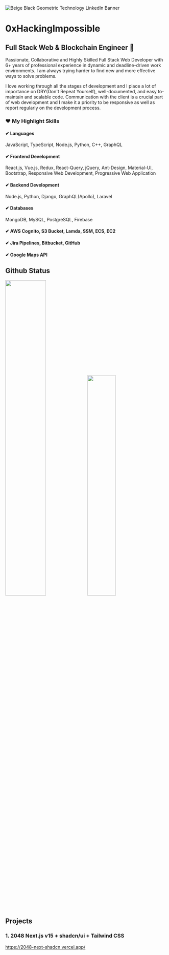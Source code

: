 ![Beige   Black Geometric Technology LinkedIn Banner](https://github.com/user-attachments/assets/364ed6cd-1ea4-41b4-b9f8-ae8e0652b6fe)

# 0xHackingImpossible
## Full Stack Web & Blockchain Engineer 👋
<p>
Passionate, Collaborative and Highly Skilled Full Stack Web Developer with 6+ years of professional experience in dynamic and deadline-driven work environments. 
I am always trying harder to find new and more effective ways to solve problems.
</p>
I love working through all the stages of development and I place a lot of importance on DRY(Don't Repeat Yourself), well-documented, and easy to-maintain and scalable code.
Communication with the client is a crucial part of web development and I make it a priority to be responsive as well as report regularly on the development process.

### ❤ My Highlight Skills
#### ✔ Languages
JavaScript, TypeScript, Node.js, Python, C++, GraphQL
#### ✔ Frontend Development
React.js, Vue.js, Redux, React-Query, jQuery, Ant-Design, Material-UI, Bootstrap, Responsive Web Development, Progressive Web Application
#### ✔ Backend Development
Node.js, Python, Django, GraphQL(Apollo), Laravel
#### ✔ Databases
MongoDB, MySQL, PostgreSQL, Firebase
#### ✔ AWS Cognito, S3 Bucket, Lamda, SSM, ECS, EC2
#### ✔ Jira Pipelines, Bitbucket, GitHub
#### ✔ Google Maps API

## Github Status
<div>
<img src="https://github-readme-stats-sigma-five.vercel.app/api?username=0xHackingImpossible&count_private=true" width="50.25%"/>
<img src="https://github-readme-stats-sigma-five.vercel.app/api/top-langs/?username=0xHackingImpossible&layout=compact" width="42%"/>
</div>

## Projects
### 1. 2048 Next.js v15 + shadcn/ui + Tailwind CSS
https://2048-next-shadcn.vercel.app/
